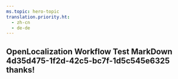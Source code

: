 ```yaml
---
ms.topic: hero-topic
translation.priority.ht: 
  - zh-cn
  - de-de
---
```

## OpenLocalization Workflow Test MarkDown 4d35d475-1f2d-42c5-bc7f-1d5c545e6325 thanks!
